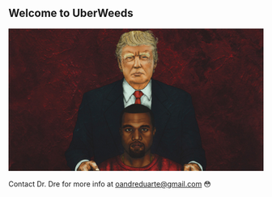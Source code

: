 ## Welcome to UberWeeds

![Yass](/trump-rap-references-kanye-west.jpg)



Contact Dr. Dre for more info at oandreduarte@gmail.com
:flushed:



